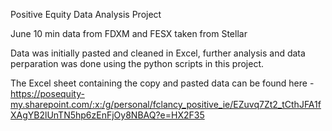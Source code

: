 Positive Equity Data Analysis Project

June 10 min data from FDXM and FESX taken from Stellar 

Data was initially pasted and cleaned in Excel, further analysis and data perparation was done using the python scripts in this project.

The Excel sheet containing the copy and pasted data can be found here - https://posequity-my.sharepoint.com/:x:/g/personal/fclancy_positive_ie/EZuvq7Zt2_tCthJFA1fXAgYB2lUnTN5hp6zEnFjOy8NBAQ?e=HX2F35 

